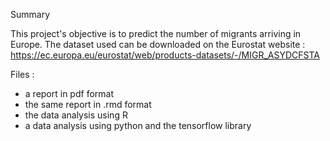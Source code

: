 Summary

This project's objective is to predict the number of migrants arriving in Europe. 
The dataset used can be downloaded on the Eurostat website : https://ec.europa.eu/eurostat/web/products-datasets/-/MIGR_ASYDCFSTA

Files :
- a report in pdf format
- the same report in .rmd format
- the data analysis using R
- a data analysis using python and the tensorflow library
